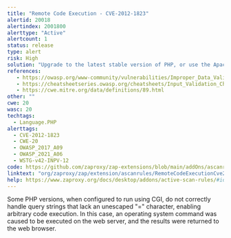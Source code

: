 ```yaml
---
title: "Remote Code Execution - CVE-2012-1823"
alertid: 20018
alertindex: 2001800
alerttype: "Active"
alertcount: 1
status: release
type: alert
risk: High
solution: "Upgrade to the latest stable version of PHP, or use the Apache web server and the mod_rewrite module to filter out malicious requests using the \"RewriteCond\" and \"RewriteRule\" directives."
references:
   - https://owasp.org/www-community/vulnerabilities/Improper_Data_Validation
   - https://cheatsheetseries.owasp.org/cheatsheets/Input_Validation_Cheat_Sheet.html
   - https://cwe.mitre.org/data/definitions/89.html
other: ""
cwe: 20
wasc: 20
techtags: 
  - Language.PHP
alerttags: 
  - CVE-2012-1823
  - CWE-20
  - OWASP_2017_A09
  - OWASP_2021_A06
  - WSTG-v42-INPV-12
code: https://github.com/zaproxy/zap-extensions/blob/main/addOns/ascanrules/src/main/java/org/zaproxy/zap/extension/ascanrules/RemoteCodeExecutionCve20121823ScanRule.java
linktext: "org/zaproxy/zap/extension/ascanrules/RemoteCodeExecutionCve20121823ScanRule.java"
help: https://www.zaproxy.org/docs/desktop/addons/active-scan-rules/#id-20018
---
```

Some PHP versions, when configured to run using CGI, do not correctly handle query strings that lack an unescaped "=" character, enabling arbitrary code execution. In this case, an operating system command was caused to be executed on the web server, and the results were returned to the web browser. 
